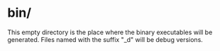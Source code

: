 bin/
====

This empty directory is the place where the binary executables will be generated.
Files named with the suffix "_d" will be debug versions.

